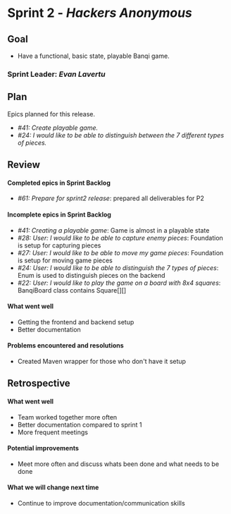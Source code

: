 # Sprint 2 - *Hackers Anonymous*

## Goal
* Have a functional, basic state, playable Banqi game.

### Sprint Leader: *Evan Lavertu*

## Plan

Epics planned for this release.

* *#41: Create playable game.*
* *#24: I would like to be able to distinguish between the 7 different types of pieces.*


## Review

#### Completed epics in Sprint Backlog 
* *#61: Prepare for sprint2 release*:  prepared all deliverables for P2

#### Incomplete epics in Sprint Backlog 
* *#41: Creating a playable game*: Game is almost in a playable state
* *#28: User: I would like to be able to capture enemy pieces*: Foundation is setup for capturing pieces
* *#27: User: I would like to be able to move my game pieces*: Foundation is setup for moving game pieces
* *#24: User: I would like to be able to distinguish the 7 types of pieces*: Enum is used to distinguish pieces on the backend
* *#22: User: I would like to play the game on a board with 8x4 squares*: BanqiBoard class contains Square[][]

#### What went well
* Getting the frontend and backend setup
* Better documentation

#### Problems encountered and resolutions
* Created Maven wrapper for those who don't have it setup

## Retrospective

#### What went well
* Team worked together more often
* Better documentation compared to sprint 1
* More frequent meetings

#### Potential improvements
* Meet more often and discuss whats been done and what needs to be done

#### What we will change next time
* Continue to improve documentation/communication skills
